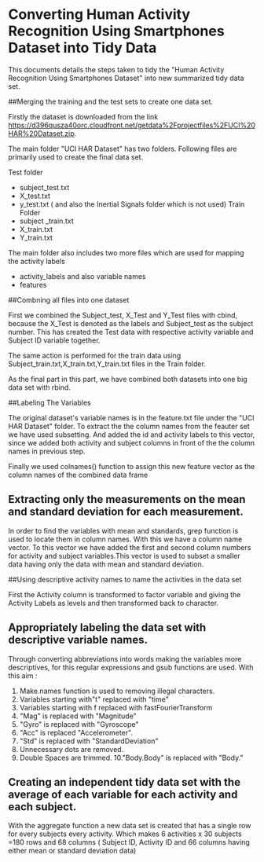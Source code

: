 # Converting Human Activity Recognition Using Smartphones Dataset into Tidy Data

This documents details the steps taken to tidy the "Human Activity Recognition Using Smartphones Dataset"
into new summarized tidy data set.

##Merging the training and the test sets to create one data set.

Firstly the dataset is downloaded from the link https://d396qusza40orc.cloudfront.net/getdata%2Fprojectfiles%2FUCI%20HAR%20Dataset.zip.

The main folder "UCI HAR Dataset" has two folders. Following files are primarily used to create the final data set.

Test folder
- subject_test.txt
- X_test.txt
- y_test.txt
 ( and also the Inertial Signals folder which is not used) 
Train Folder 
- subject _train.txt
- X_train.txt
- Y_train.txt

 
The main folder also includes two more files which are used for mapping the activity labels
- activity_labels
and also variable names
- features

##Combning all files into one dataset

First we combined the Subject_test, X_Test  and Y_Test files with cbind, because the X_Test is denoted as the labels and Subject_test as the subject number. This has created the Test data with respective activity variable and Subject ID variable together.

The same action is performed for the train data using Subject_train.txt,X_train.txt,Y_train.txt files in the Train folder. 

As the final part in this part, we have combined both datasets into one big data set with rbind. 

##Labeling The Variables

The original dataset's variable names is in the feature.txt file under the "UCI HAR Dataset" folder.
To extract the the column names from the feauter set we have used subsetting. And added the id and
activity  labels to this vector, since we added both activity and subject columns in front of the the column names in previous step.

Finally we used colnames() function to assign this new feature vector as the column names of the combined data frame


## Extracting only the measurements on the mean and standard deviation for each measurement. 

In order to find the variables with mean and standards, grep function is used to locate them in column names.
With this we have a column name vector. To this vector we have added the first and second column numbers for activity and subject variables.This vector is used to subset a smaller data having only the data with mean and standard deviation.


##Using descriptive activity names to name the activities in the data set

First the Activity column is transformed to factor variable and giving the Activity Labels as levels and then transformed back to character.



## Appropriately labeling the data set with descriptive variable names. 


Through converting abbreviations into words making the variables more descriptives, for this regular expressions and gsub functions are used.
With this aim :

1. Make.names function is used to removing illegal characters.
2. Variables starting with"t" replaced with "time"
3. Variables starting with f replaced with fastFourierTransform
4. "Mag" is replaced with "Magnitude"
5. "Gyro" is replaced with "Gyroscope"
6. "Acc" is replaced "Accelerometer".
7. "Std" is replaced with "StandardDeviation"
8. Unnecessary dots are removed.
9. Double Spaces are trimmed.
10."Body.Body" is replaced with "Body."


## Creating an independent tidy data set with the average of each variable for each activity and each subject.

With the aggregate function a new data set is created that has a single row for every subjects every activity. Which makes 6 activities x 30 subjects =180 rows and 68 columns ( Subject ID, Activity ID and 66 columns having either mean or standard deviation data)
